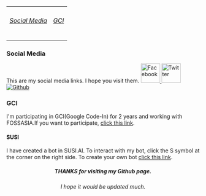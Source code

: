 <html>
<body>
<table border="0">
<tr>
<th>
<a href="#1"><h6>Social Media</h6></a>
</th>
<th>
<a href="#2"><h6>GCI</h6></a>
</th>
</tr>
</table>
<h3 id="#1">Social Media</h3>
<p>
This are my social media links. I hope you visit them.
<a target="_balnk" href="https://www.facebook.com/rasagnath.reddy">
<img alt="Facebook" src="http://chittagongit.com//images/facebook-logo-icon/facebook-logo-icon-5.jpg" width="50px" height="50px">
</a>
<a target="_balnk" href="https://twitter.com/rasagnathreddy">
<img alt="Twitter" src="https://i2.wp.com/indusdictum.com/wp-content/uploads/2017/08/twitter-logo-4.png?ssl=1" width="50px" height="50px">
</a>
<a target="_blank" href="https://github.com/rathindra3376">
<img alt="Github" src="https://image.flaticon.com/icons/svg/25/25231.svg">
</a>
  <h3 id="#2">GCI</h3>
  <p>
    I'm participating in GCI(Google Code-In) for 2 years and working with FOSSASIA.If you want to participate, <a target="_blank" href="https://codein.withgoogle.com/">click this link</a>.
  </p>
  <h4>SUSI</h4>
  <p>I have created a bot in SUSI.AI. To interact with my bot, click the S symbol at the corner on the right side. To create your own bot <a target="_balnk" href="https://skills.susi.ai/">click this link</a>.</p>
  <script type="text/javascript" id="susi-bot-script" data-userid="1204bb7ded2af750cc97a119d9175867" data-group="Social" data-language="en" data-skill="Sumthing" src="https://skills.susi.ai/susi-chatbot.js" >
</script>
  <center>
  <h5>THANKS for visiting my Github page.</h5>
  <h6>I hope it would be updated much.</h6>
</center>
</body>
</html>
